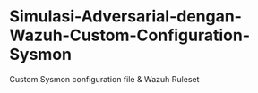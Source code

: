 # Simulasi-Adversarial-dengan-Wazuh-Custom-Configuration-Sysmon
Custom Sysmon configuration file &amp; Wazuh Ruleset
